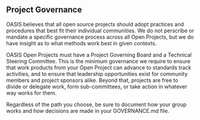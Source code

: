 ## Project Governance

OASIS believes that all open source projects should adopt practices and procedures that best fit their individual communities. We do not perscribe or mandate a specific governance process across all Open Projects, but we do have insight as to what methods work best in given contexts. 

OASIS Open Projects must have a Project Governing Board and a Technical Steering Committee. This is the minimum governance we require to ensure that work products from your Open Project can advance to standards track activities, and to ensure that leadership opportunities exist for community members and project sponsors alike. Beyond that, projects are free to divide or delegate work, form sub-committees, or take action in whatever way works for them. 

Regardless of the path you choose, be sure to document how your group works and how decisions are made in your GOVERNANCE.md file.    